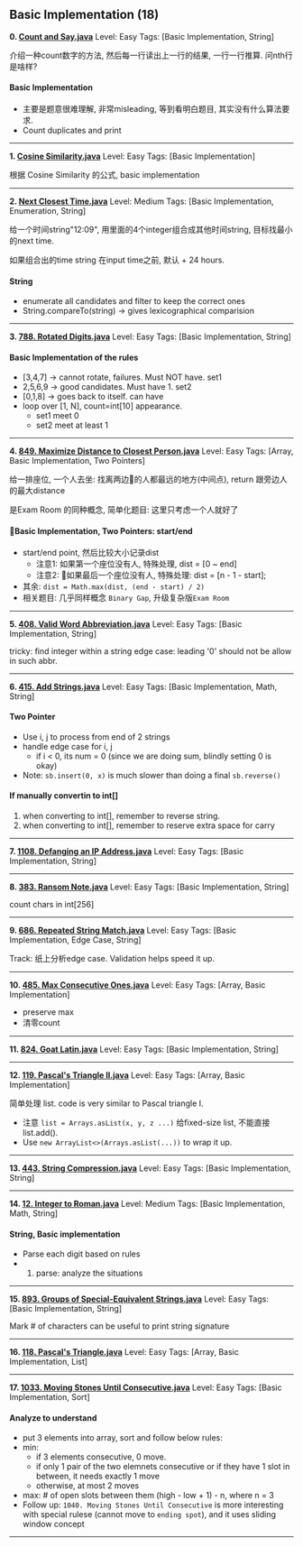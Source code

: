  
 
 
## Basic Implementation (18)
**0. [Count and Say.java](https://github.com/awangdev/LintCode/blob/master/Java/Count%20and%20Say.java)**      Level: Easy      Tags: [Basic Implementation, String]
      
介绍一种count数字的方法, 然后每一行读出上一行的结果, 一行一行推算. 问nth行是啥样?

#### Basic Implementation
- 主要是题意很难理解, 非常misleading, 等到看明白题目, 其实没有什么算法要求.
- Count duplicates and print



---

**1. [Cosine Similarity.java](https://github.com/awangdev/LintCode/blob/master/Java/Cosine%20Similarity.java)**      Level: Easy      Tags: [Basic Implementation]
      
根据 Cosine Similarity 的公式, basic implementation



---

**2. [Next Closest Time.java](https://github.com/awangdev/LintCode/blob/master/Java/Next%20Closest%20Time.java)**      Level: Medium      Tags: [Basic Implementation, Enumeration, String]
      
给一个时间string"12:09", 用里面的4个integer组合成其他时间string, 目标找最小的next time.

如果组合出的time string 在input time之前, 默认 + 24 hours.

#### String
- enumerate all candidates and filter to keep the correct ones
- String.compareTo(string) -> gives lexicographical comparision



---

**3. [788. Rotated Digits.java](https://github.com/awangdev/LintCode/blob/master/Java/788.%20Rotated%20Digits.java)**      Level: Easy      Tags: [Basic Implementation, String]
      

#### Basic Implementation of the rules
- [3,4,7] -> cannot rotate, failures. Must NOT have. set1
- 2,5,6,9 -> good candidates. Must have 1. set2
- [0,1,8] -> goes back to itself. can have
- loop over [1, N], count=int[10] appearance.
    - set1 meet 0
    - set2 meet at least 1
    


---

**4. [849. Maximize Distance to Closest Person.java](https://github.com/awangdev/LintCode/blob/master/Java/849.%20Maximize%20Distance%20to%20Closest%20Person.java)**      Level: Easy      Tags: [Array, Basic Implementation, Two Pointers]
      

给一排座位, 一个人去坐: 找离两边的人都最远的地方(中间点), return 跟旁边人的最大distance

是Exam Room 的同种概念, 简单化题目: 这里只考虑一个人就好了

#### Basic Implementation, Two Pointers: start/end
- start/end point, 然后比较大小记录dist
    - 注意1: 如果第一个座位没有人, 特殊处理, dist = [0 ~ end]
    - 注意2: 如果最后一个座位没有人, 特殊处理: dist = [n - 1 - start];
- 其余: `dist = Math.max(dist, (end - start) / 2)`
- 相关题目: 几乎同样概念 `Binary Gap`, 升级复杂版`Exam Room`




---

**5. [408. Valid Word Abbreviation.java](https://github.com/awangdev/LintCode/blob/master/Java/408.%20Valid%20Word%20Abbreviation.java)**      Level: Easy      Tags: [Basic Implementation, String]
      
tricky: find integer within a string
edge case: leading '0' should not be allow in such abbr.



---

**6. [415. Add Strings.java](https://github.com/awangdev/LintCode/blob/master/Java/415.%20Add%20Strings.java)**      Level: Easy      Tags: [Basic Implementation, Math, String]
      

#### Two Pointer 
- Use i, j to process from end of 2 strings
- handle edge case for i, j
    - if i < 0, its num = 0 (since we are doing sum, blindly setting 0 is okay)
- Note: `sb.insert(0, x)` is much slower than doing a final `sb.reverse()`

#### If manually convertin to int[]
1. when converting to int[], remember to reverse string.
1. when converting to int[], remember to reserve extra space for carry



---

**7. [1108. Defanging an IP Address.java](https://github.com/awangdev/LintCode/blob/master/Java/1108.%20Defanging%20an%20IP%20Address.java)**      Level: Easy      Tags: [Basic Implementation, String]
      


---

**8. [383. Ransom Note.java](https://github.com/awangdev/LintCode/blob/master/Java/383.%20Ransom%20Note.java)**      Level: Easy      Tags: [Basic Implementation, String]
      
count chars in int[256]



---

**9. [686. Repeated String Match.java](https://github.com/awangdev/LintCode/blob/master/Java/686.%20Repeated%20String%20Match.java)**      Level: Easy      Tags: [Basic Implementation, Edge Case, String]
      
Track: 纸上分析edge case.
Validation helps speed it up.



---

**10. [485. Max Consecutive Ones.java](https://github.com/awangdev/LintCode/blob/master/Java/485.%20Max%20Consecutive%20Ones.java)**      Level: Easy      Tags: [Array, Basic Implementation]
      

- preserve max
- 清零count 



---

**11. [824. Goat Latin.java](https://github.com/awangdev/LintCode/blob/master/Java/824.%20Goat%20Latin.java)**      Level: Easy      Tags: [Basic Implementation, String]
      



---

**12. [119. Pascal's Triangle II.java](https://github.com/awangdev/LintCode/blob/master/Java/119.%20Pascal's%20Triangle%20II.java)**      Level: Easy      Tags: [Array, Basic Implementation]
      

简单处理 list. code is very similar to Pascal triangle I.

- 注意 `list = Arrays.asList(x, y, z ...)` 给fixed-size list, 不能直接 list.add().
- Use `new ArrayList<>(Arrays.asList(...))` to wrap it up.




---

**13. [443. String Compression.java](https://github.com/awangdev/LintCode/blob/master/Java/443.%20String%20Compression.java)**      Level: Easy      Tags: [Basic Implementation, String]
      


---

**14. [12. Integer to Roman.java](https://github.com/awangdev/LintCode/blob/master/Java/12.%20Integer%20to%20Roman.java)**      Level: Medium      Tags: [Basic Implementation, Math, String]
      

#### String, Basic implementation
- Parse each digit based on rules
- 1) parse: analyze the situations


---

**15. [893. Groups of Special-Equivalent Strings.java](https://github.com/awangdev/LintCode/blob/master/Java/893.%20Groups%20of%20Special-Equivalent%20Strings.java)**      Level: Easy      Tags: [Basic Implementation, String]
      
Mark # of characters can be useful to print string signature



---

**16. [118. Pascal's Triangle.java](https://github.com/awangdev/LintCode/blob/master/Java/118.%20Pascal's%20Triangle.java)**      Level: Easy      Tags: [Array, Basic Implementation, List]
      



---

**17. [1033. Moving Stones Until Consecutive.java](https://github.com/awangdev/LintCode/blob/master/Java/1033.%20Moving%20Stones%20Until%20Consecutive.java)**      Level: Easy      Tags: [Basic Implementation, Sort]
      

#### Analyze to understand
- put 3 elements into array, sort and follow below rules:
- min: 
    - if 3 elements consecutive, 0 move.
    - if only 1 pair of the two elemnets consecutive or if they have 1 slot in between, it needs exactly 1 move
    - otherwise, at most 2 moves
- max: # of open slots between them (high - low + 1) - n, where n = 3
- Follow up: `1040. Moving Stones Until Consecutive` is more interesting with special rulese (cannot move to `ending spot`), and it uses sliding window concept



---

